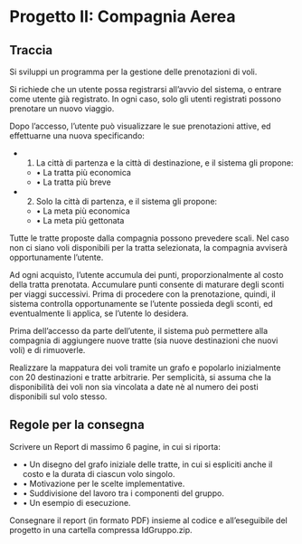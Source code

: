 # Progetto II: Compagnia Aerea 
## Traccia 
Si sviluppi un programma per la gestione delle prenotazioni di voli. 

Si richiede che un utente possa registrarsi all’avvio del sistema, o entrare come utente già registrato. In ogni caso, solo gli utenti registrati possono prenotare un nuovo viaggio. 

Dopo l’accesso, l’utente può visualizzare le sue prenotazioni attive, ed effettuarne una nuova specificando: 

- 1. La città di partenza e la città di destinazione, e il sistema gli propone: 

  - • La tratta più economica 
  - • La tratta più breve 
  
- 2. Solo la città di partenza, e il sistema gli propone: 

  - • La meta più economica 
  - • La meta più gettonata
  
Tutte le tratte proposte dalla compagnia possono prevedere scali. Nel caso non ci siano voli disponibili per la tratta selezionata, la compagnia avviserà opportunamente l’utente.

Ad ogni acquisto, l’utente accumula dei punti, proporzionalmente al costo della tratta prenotata. Accumulare punti consente di maturare degli sconti per viaggi successivi. Prima di procedere con la prenotazione, quindi, il sistema controlla opportunamente se l’utente possieda degli sconti, ed eventualmente li applica, se l’utente lo desidera.

Prima dell’accesso da parte dell’utente, il sistema può permettere alla compagnia di aggiungere nuove tratte (sia nuove destinazioni che nuovi voli) e di rimuoverle.

Realizzare la mappatura dei voli tramite un grafo e popolarlo inizialmente con 20 destinazioni e tratte arbitrarie. 
Per semplicità, si assuma che la disponibilità dei voli non sia vincolata a date nè al numero dei posti disponibili sul volo stesso. 

## Regole per la consegna 

Scrivere un Report di massimo 6 pagine, in cui si riporta: 
- • Un disegno del grafo iniziale delle tratte, in cui si espliciti anche il costo e la durata di ciascun volo singolo. 
- • Motivazione per le scelte implementative. 
- • Suddivisione del lavoro tra i componenti del gruppo. 
- • Un esempio di esecuzione.

Consegnare il report (in formato PDF) insieme al codice e all’eseguibile del progetto in una cartella compressa IdGruppo.zip. 
